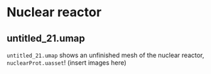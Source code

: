 # Nuclear reactor

## untitled_21.umap
`untitled_21.umap` shows an unfinished mesh of the nuclear reactor, `nuclearProt.uasset`!
(insert images here)
